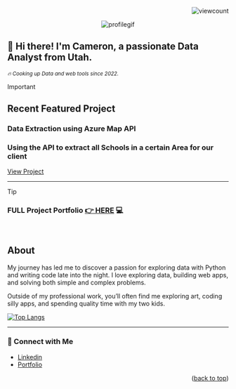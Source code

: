 <a name="readme-top"></a>
<p align="right">
  <img src="https://komarev.com/ghpvc/?username=CameronCSS&style=flat" alt="viewcount">
</p>

<p align="center">
  <img src="https://github.com/user-attachments/assets/71c4f352-d4f8-4c97-920d-5202330bf764" alt="profilegif">
</p>

## 👋 Hi there! I'm **Cameron**, a passionate Data Analyst from Utah.

<sub><em>🔥 Cooking up Data and web tools since 2022.</em> </sub>
<br>


> [!IMPORTANT] 
> ## Recent Featured Project
> ### Data Extraction using Azure Map API
> ### Using the API to extract all Schools in a certain Area for our client
> [View Project](https://github.com/CameronCSS/Azure_Map_API/blob/master/README.md)
<hr>

> [!TIP]
> ### FULL Project Portfolio [👉 HERE](https://github.com/CameronCSS/PersonalProjects/blob/main/README.md) :computer:
<br>


## **About**
My journey has led me to discover a passion for exploring data with Python and writing code late into the night. I love exploring data, building web apps, and solving both simple and complex problems.

Outside of my professional work, you’ll often find me exploring art, coding silly apps, and spending quality time with my two kids.


[![Top Langs](https://github-readme-stats.vercel.app/api/top-langs/?username=CameronCSS&layout=compact&hide=css&theme=dark)](https://github.com/anuraghazra/github-readme-stats)


----

### 💬 Connect with Me <br>

* [Linkedin](https://www.linkedin.com/in/cameron-css/) <br>
* [Portfolio](https://camdoesdata.com/) <br>
 


<p align="right">(<a href="#readme-top">back to top</a>)</p>
